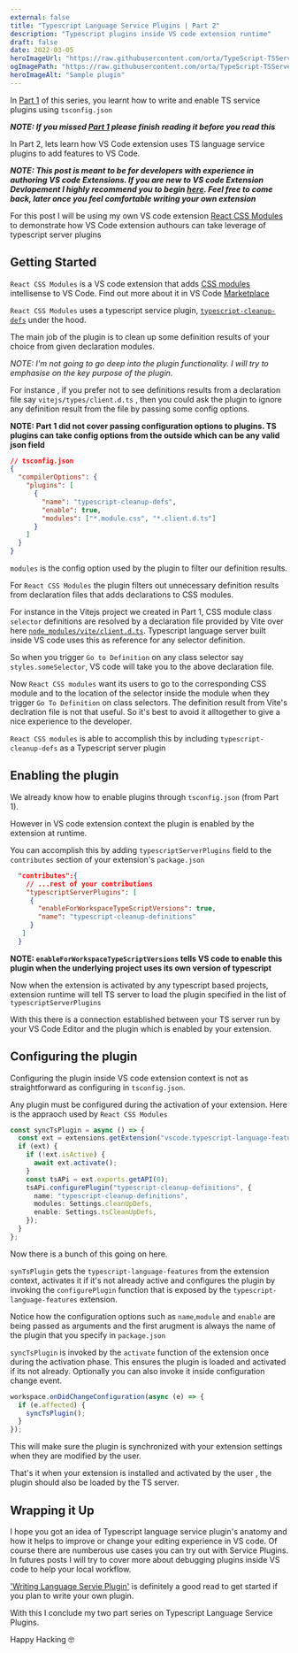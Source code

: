 ```yaml
---
external: false
title: "Typescript Language Service Plugins | Part 2"
description: "Typescript plugins inside VS code extension runtime"
draft: false
date: 2022-03-05
heroImageUrl: "https://raw.githubusercontent.com/orta/TypeScript-TSServer-Plugin-Template/main/docs/screenshot.png"
ogImagePath: "https://raw.githubusercontent.com/orta/TypeScript-TSServer-Plugin-Template/main/docs/screenshot.png"
heroImageAlt: "Sample plugin"
---
```


In [Part 1](/blog/typescript-plugin-par1) of this series, you learnt how to write and enable TS service plugins using `tsconfig.json`

**_NOTE: If you missed [Part 1](/blog/typescript-plugin-par1) please finish reading it before you read this_**

In Part 2, lets learn how VS Code extension uses TS language service plugins to add features to VS Code.

**_NOTE: This post is meant to be for developers with experience in authoring VS code Extensions. If you are new to VS code Extension Devlopement I highly recommend you to begin [here](https://code.visualstudio.com/api). Feel free to come back, later once you feel comfortable writing your own extension_**

For this post I will be using my own VS code extension [React CSS Modules](https://marketplace.visualstudio.com/items?itemName=viijay-kr.react-ts-css) to demonstrate how VS Code extension authours can take leverage of typescript server plugins

## Getting Started

`React CSS Modules` is a VS code extension that adds [CSS modules](https://github.com/css-modules/css-modules) intellisense to VS Code. Find out more about it in VS Code [Marketplace](https://marketplace.visualstudio.com/items?itemName=viijay-kr.react-ts-css)

`React CSS Modules` uses a typescript service plugin, [`typescript-cleanup-defs`](https://github.com/Viijay-Kr/typescript-cleanup-defs) under the hood.

The main job of the plugin is to clean up some definition results of your choice from given declaration modules.

_NOTE: I'm not going to go deep into the plugin functionality. I will try to emphasise on the key purpose of the plugin_.

For instance , if you prefer not to see definitions results from a declaration file say `vitejs/types/client.d.ts` , then you could ask the plugin to ignore any definition result from the file by passing some config options.

**NOTE: Part 1 did not cover passing configuration options to plugins. TS plugins can take config options from the outside which can be any valid json field**

```json
// tsconfig.json
{
  "compilerOptions": {
    "plugins": [
      {
        "name": "typescript-cleanup-defs",
        "enable": true,
        "modules": ["*.module.css", "*.client.d.ts"]
      }
    ]
  }
}
```

`modules` is the config option used by the plugin to filter our definition results.

For `React CSS Modules` the plugin filters out unnecessary definition results from declaration files that adds declarations to CSS modules.

For instance in the Vitejs project we created in Part 1, CSS module class `selector` definitions are resolved by a declaration file provided by Vite over here [`node_modules/vite/client.d.ts`](https://github.com/vitejs/vite/blob/main/packages/vite/client.d.ts#L4). Typescript language server built inside VS code uses this as reference for any selector definition.

So when you trigger `Go to Definition` on any class selector say `styles.someSelector`, VS code will take you to the above declaration file.

Now `React CSS modules` want its users to go to the corresponding CSS module and to the location of the selector inside the module when they trigger `Go To Definition` on class selectors. The definition result from Vite's declration file is not that useful. So it's best to avoid it alltogether to give a nice experience to the developer.

`React CSS modules` is able to accomplish this by including `typescript-cleanup-defs` as a Typescript server plugin

## Enabling the plugin

We already know how to enable plugins through `tsconfig.json` (from Part 1).

However in VS code extension context the plugin is enabled by the extension at runtime.

You can accomplish this by adding `typescriptServerPlugins` field to the `contributes` section of your extension's `package.json`

```json
  "contributes":{
    // ...rest of your contributions
    "typescriptServerPlugins": [
     {
       "enableForWorkspaceTypeScriptVersions": true,
       "name": "typescript-cleanup-definitions"
     }
   ]
  }
```

**NOTE: `enableForWorkspaceTypeScriptVersions` tells VS code to enable this plugin when the underlying project uses its own version of typescript**

Now when the extension is activated by any typescript based projects, extension runtime will tell TS server to load the plugin specified in the list of `typescriptServerPlugins`

With this there is a connection established between your TS server run by your VS Code Editor and the plugin which is enabled by your extension.

## Configuring the plugin

Configuring the plugin inside VS code extension context is not as straightforward as configuring in `tsconfig.json`.

Any plugin must be configured during the activation of your extension. Here is the appraoch used by `React CSS Modules`

```ts
const syncTsPlugin = async () => {
  const ext = extensions.getExtension("vscode.typescript-language-features");
  if (ext) {
    if (!ext.isActive) {
      await ext.activate();
    }
    const tsAPi = ext.exports.getAPI(0);
    tsAPi.configurePlugin("typescript-cleanup-definitions", {
      name: "typescript-cleanup-definitions",
      modules: Settings.cleanUpDefs,
      enable: Settings.tsCleanUpDefs,
    });
  }
};
```

Now there is a bunch of this going on here.

`synTsPlugin` gets the `typescript-language-features` from the extension context, activates it if it's not already active and configures the plugin by invoking the `configurePlugin` function that is exposed by the `typescript-language-features` extension.

Notice how the configuration options such as `name`,`module` and `enable` are being passed as arguments and the first arugment is always the name of the plugin that you specify in `package.json`

`syncTsPlugin` is invoked by the `activate` function of the extension once during the activation phase. This ensures the plugin is loaded and activated if its not already. Optionally you can also invoke it inside configuration change event.

```ts
workspace.onDidChangeConfiguration(async (e) => {
  if (e.affected) {
    syncTsPlugin();
  }
});
```

This will make sure the plugin is synchronized with your extension settings when they are modified by the user.

That's it when your extension is installed and activated by the user , the plugin should also be loaded by the TS server.

## Wrapping it Up

I hope you got an idea of Typescript language service plugin's anatomy and how it helps to improve or change your editing experience in VS code. Of course there are numberous use cases you can try out with Service Plugins. In futures posts I will try to cover more about debugging plugins inside VS code to help your local workflow.

['Writing Language Servie Plugin'](https://github.com/microsoft/TypeScript/wiki/Writing-a-Language-Service-Plugin) is definitely a good read to get started if you plan to write your own plugin.

With this I conclude my two part series on Typescript Language Service Plugins.

Happy Hacking 🤓
